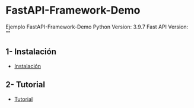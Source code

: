 # FastAPI-Framework-Demo
Ejemplo FastAPI-Framework-Demo
Python Version:	3.9.7
Fast API Version: ""

## 1- Instalación

- [Instalación](INSTALACION.md)

## 2- Tutorial

- [Tutorial](TUTORIAL.md)